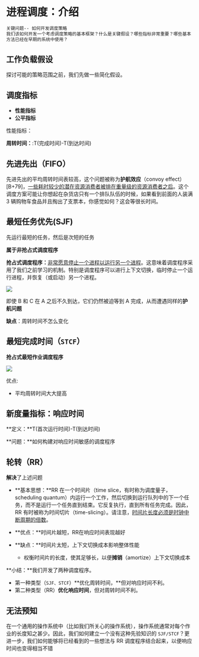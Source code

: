 # 进程调度：介绍

```markdown
关键问题-- 如何开发调度策略
我们该如何开发一个考虑调度策略的基本框架？什么是关键假设？哪些指标非常重要？哪些基本
方法已经在早期的系统中使用？
```

## 工作负载假设

探讨可能的策略范围之前，我们先做一些简化假设。

## 调度指标

- **性能指标**
- **公平指标**

性能指标：

**周转时间：**:T(完成时间)-T(到达时间)

## 先进先出（FIFO）

先进先出的平均周转时间表较高，这个问题被称为**护航效应**（convoy effect）[B+79]，<u>一些耗时较少的潜在资源消费者被排在重量级的资源消费者之后</u>。这个调度方案可能让你想起在杂货店只有一个排队队伍的时候，如果看到前面的人装满 3 辆购物车食品并且掏出了支票本，你感觉如何？这会等很长时间。

## 最短任务优先(SJF)

先运行最短的任务，然后是次短的任务

**属于非抢占式调度程序**

**抢占式调度程序：**<u>非常愿意</u><u>停止一个进程以运行另一个进程</u>。这意味着调度程序采用了我们之前学习的机制。特别是调度程序可以进行上下文切换，临时停止一个运行进程，并恢复（或启动）另一个进程。

![](https://picture-house.oss-cn-beijing.aliyuncs.com/notes/3.png)

即使 B 和 C 在 A 之后不久到达，它们仍然被迫等到 A 完成，从而遭遇同样的**护航问题**

**缺点**：周转时间不怎么变化

## 最短完成时间（`STCF`）

**抢占式最短作业调度程序**

![](https://picture-house.oss-cn-beijing.aliyuncs.com/notes/4.png)

优点:

- 平均周转时间大大提高

## 新度量指标：响应时间

**定义：**T(首次运行时间)-T(到达时间)

**问题：**如何构建对响应时间敏感的调度程序

## 轮转（RR）

**解决**了上述问题

- **基本思想：**RR 在一个时间片（time slice，有时称为调度量子，scheduling quantum）内运行一个工作，然后切换到运行队列中的下一个任务，而不是运行一个任务直到结束。它反复执行，直到所有任务完成。因此，RR 有时被称为时间切片（time-slicing）。请注意，<u>时间片长度必须是时钟中断周期的倍数</u>。

- **优点：**时间片越短，RR在响应时间表现越好

- **缺点：**时间片太短，上下文切换成本影响整体性能
  - 权衡时间片的长度，使其足够长，以便**摊销**（amortize）上下文切换成本

**小结：**我们开发了两种调度程序。

- 第一种类型（`SJF、STCF`）**优化周转时间，**但对响应时间不利。
- 第二种类型（RR）**优化响应时间**，但对周转时间不利。

## 无法预知

在一个通用的操作系统中（比如我们所关心的操作系统），操作系统通常对每个作业的长度知之甚少。因此，我们如何建立一个没有这种先验知识的 `SJF/STCF`？更进一步，我们如何能够将已经看到的一些想法与 RR 调度程序结合起来，以便响应时间也变得相当不错



